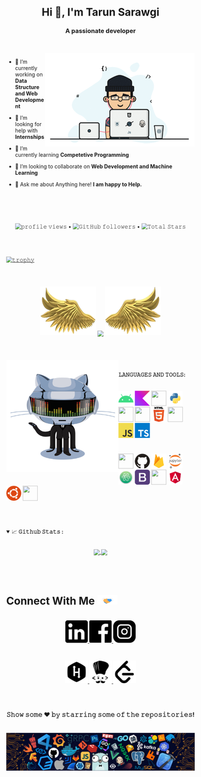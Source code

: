 
<h1 align="center">Hi 👋, I'm Tarun Sarawgi</h1>
<h3 align="center">A passionate developer</h3>





<br/>
<br/>
<a target="_blank">
  <img align="right" height="250" width="400" alt="GIF" src="https://github.com/tarunsarawgi/tarunsarawgi/blob/main/GIF/image.gif">
</a>

- 🔭 I’m currently working on **Data Structure and Web Development**

- 🤝 I’m looking for help with **Internships**

- 🌱 I’m currently learning **Competetive Programming**

- 👯 I’m looking to collaborate on **Web Development and Machine Learning**

- 💬 Ask me about Anything here! **I am happy to Help.**

<br/>
<br/>
<br/>
<br/>


<p align="center">
  <img src="https://gpvc.arturio.dev/tarunsarawgi" alt="𝚙𝚛𝚘𝚏𝚒𝚕𝚎 𝚟𝚒𝚎𝚠𝚜"> •  
<!--   <img alt = "profile views" src="https://komarev.com/ghpvc/?username=tarunsarawgi&style=flat&color=brightgreen"> •    -->
  <img alt="𝙶𝚒𝚝𝙷𝚞𝚋 𝚏𝚘𝚕𝚕𝚘𝚠𝚎𝚛𝚜" src="https://img.shields.io/github/followers/tarunsarawgi?label=Followers&style=social"> •   
  <img src="https://img.shields.io/github/stars/tarunsarawgi?label=Stars" alt="𝚃𝚘𝚝𝚊𝚕 𝚂𝚝𝚊𝚛𝚜">
</p>

<br/>


#

[![𝚝𝚛𝚘𝚙𝚑𝚢](https://github-profile-trophy.vercel.app/?username=tarunsarawgi&column=8&margin-w=15&margin-h=15&no-bg=true&no-frame=true&theme=juicyfresh)](https://github.com/tarunsarawgi)


<br/>
<br/>

<p align="center">
  <a>
    <img height="130" width="150" src="https://github.com/tarunsarawgi/tarunsarawgi/blob/main/PNG/left.png">
    <img align="center" src="https://github-readme-streak-stats.herokuapp.com/?user=tarunsarawgi&theme=dark&hide_border=true"/>
    <img height="130" width="150" src="https://github.com/tarunsarawgi/tarunsarawgi/blob/main/PNG/right.png">
  </a>
</p>
<br/>
<br/>

<a target="_blank"><img align="left" height="300" width="300" alt="𝙶𝙸𝙵" src="https://github.com/tarunsarawgi/tarunsarawgi/blob/main/GIF/github.gif"></a>
<br/>

**𝙻𝙰𝙽𝙶𝚄𝙰𝙶𝙴𝚂 𝙰𝙽𝙳 𝚃𝙾𝙾𝙻𝚂:**  
<br/>
<br/>
<code><img height="40" width="40" src="https://raw.githubusercontent.com/github/explore/80688e429a7d4ef2fca1e82350fe8e3517d3494d/topics/android/android.png"></code>
<code><img height="40" width="40" src="https://raw.githubusercontent.com/github/explore/80688e429a7d4ef2fca1e82350fe8e3517d3494d/topics/kotlin/kotlin.png"></code>
<code><img height="40" width="40" src="https://images.vexels.com/media/users/3/166401/isolated/preview/b82aa7ac3f736dd78570dd3fa3fa9e24-java-programming-language-icon-by-vexels.png"></code>
<code><img height="40" width="40" src="https://raw.githubusercontent.com/github/explore/80688e429a7d4ef2fca1e82350fe8e3517d3494d/topics/python/python.png"></code>
<code><img height="40" width="40" src="https://www.naveedashfaq.me/img/c++.png"></code>
<code><img height="40" width="40" src="https://cdn.iconscout.com/icon/free/png-512/c-programming-569564.png"></code>
<code><img height="40" width="40" src="https://raw.githubusercontent.com/github/explore/80688e429a7d4ef2fca1e82350fe8e3517d3494d/topics/html/html.png"></code>
<code><img height="40" width="40" src="https://cdn.iconscout.com/icon/free/png-256/css-131-722685.png"></code>
<code><img height="40" width="40" src="https://raw.githubusercontent.com/github/explore/80688e429a7d4ef2fca1e82350fe8e3517d3494d/topics/javascript/javascript.png"></code>
<code><img height="40" width="40" src="https://raw.githubusercontent.com/github/explore/80688e429a7d4ef2fca1e82350fe8e3517d3494d/topics/typescript/typescript.png"></code>
#
<code><img height="40" width="40" src="https://upload.wikimedia.org/wikipedia/commons/thumb/3/3f/Git_icon.svg/1024px-Git_icon.svg.png"></code>
<code><img height="40" width="40" src="https://raw.githubusercontent.com/github/explore/80688e429a7d4ef2fca1e82350fe8e3517d3494d/topics/github-api/github-api.png"></code>
<code><img height="40" width="40" src="https://raw.githubusercontent.com/github/explore/80688e429a7d4ef2fca1e82350fe8e3517d3494d/topics/firebase/firebase.png"></code>
<code><img height="40" width="40" src="https://raw.githubusercontent.com/github/explore/80688e429a7d4ef2fca1e82350fe8e3517d3494d/topics/jupyter-notebook/jupyter-notebook.png"></code>
<code><img height="40" width="40" src="https://raw.githubusercontent.com/github/explore/80688e429a7d4ef2fca1e82350fe8e3517d3494d/topics/atom/atom.png"></code>
<code><img height="40" width="40" src="https://raw.githubusercontent.com/github/explore/80688e429a7d4ef2fca1e82350fe8e3517d3494d/topics/bootstrap/bootstrap.png"></code>
<code><img height="40" width="40" src="https://encrypted-tbn0.gstatic.com/images?q=tbn:ANd9GcRT1PKsfJXnxOqnTRiIZ8VcdJDYBXD-qZnnpw&usqp=CAU"></code>
<code><img height="40" width="40" src="https://raw.githubusercontent.com/github/explore/80688e429a7d4ef2fca1e82350fe8e3517d3494d/topics/angular/angular.png"></code>
<code><img height="40" width="40" src="https://raw.githubusercontent.com/github/explore/80688e429a7d4ef2fca1e82350fe8e3517d3494d/topics/ubuntu/ubuntu.png"></code>
<code><img height="40" width="40" src="https://cdn.iconscout.com/icon/free/png-512/mongodb-3-1175138.png"></code>

<br/>

#
<details open="">
<summary>
  <g-emoji class="g-emoji" alias="chart_with_upwards_trend" fallback-src="https://github.githubassets.com/images/icons/emoji/unicode/1f4c8.png">📈</g-emoji>
  <strong>𝙶𝚒𝚝𝚑𝚞𝚋 𝚂𝚝𝚊𝚝𝚜 : </strong>
</summary>
<br>

<p align="center">
  <a href="https://github.com/tarunsarawgi">
    <img align="center" src="https://github-readme-stats.vercel.app/api?username=tarunsarawgi&show_icons=true&hide_border=true&title_color=94b4a4&amp&icon_color=FFFFFF&amp&text_color=FFFFFF&amp&bg_color=000000&count_private=true&include_all_commits=true"/>
  </a>
  <a href="https://github.com/tarunsarawgi">
    <img align="center" height="195px" src="https://github-readme-stats.vercel.app/api/top-langs/?username=tarunsarawgi&text_color=FFFFFF&bg_color=000000&title_color=94b4a4&langs_count=15&layout=compact&hide_border=true" />
  </a>
</p>
</details>
<br>




<br>
<br>

#
<h1>
  Connect With Me
  <a target="_blank">
    <img src="https://github.com/tarunsarawgi/tarunsarawgi/blob/main/GIF/Handshake.gif" height="25px" style="max-width:100%;">
  </a>
</h1>

<p align="center">
  <br>
  <a href="https://www.linkedin.com/in/tarun-sarawgi-33ba7516a/" target="_blank">
    <code><img height="60" width="60" src="https://github.com/tarunsarawgi/tarunsarawgi/blob/main/SVG/linkedin.svg"/></code>
  </a>
  <a href="https://www.facebook.com/yash.sarawgi.946/" target="_blank">
    <code><img  height="60" width="60" src="https://github.com/tarunsarawgi/tarunsarawgi/blob/main/SVG/facebook.svg"/></code>
  </a>
  <a href="https://www.instagram.com/tarunsarawgi/?next=%2F" target="_blank">
    <code><img height="60" width="60" src="https://github.com/tarunsarawgi/tarunsarawgi/blob/main/SVG/instagram.svg"/></code>
  </a>
      
</p>
<br/>

<p align="center">
  <a href="https://www.hackerrank.com/sarawgitarun" target="_blank">
    <code><img height="60" width="60" src="https://github.com/tarunsarawgi/tarunsarawgi/blob/main/PNG/hr.png"/></code>
  </a>


  

  <a href="https://www.codechef.com/users/tarunsarawgi" target="_blank">
    <code><img height="60" width="60" src="https://github.com/tarunsarawgi/tarunsarawgi/blob/main/SVG/cc.svg"/></code>
  </a>
  
  <a href="https://leetcode.com/tarunsarawgi/" target="_blank">
    <code><img height="60" width="60" src="https://github.com/tarunsarawgi/tarunsarawgi/blob/main/PNG/lc.png"/></code>
  </a>
</p>

<br/>
<br/>

<div align="center">

### 𝚂𝚑𝚘𝚠 𝚜𝚘𝚖𝚎 ❤️ 𝚋𝚢 𝚜𝚝𝚊𝚛𝚛𝚒𝚗𝚐 𝚜𝚘𝚖𝚎 𝚘𝚏 𝚝𝚑𝚎 𝚛𝚎𝚙𝚘𝚜𝚒𝚝𝚘𝚛𝚒𝚎𝚜!

</div>

#

![footer](https://github.com/tarunsarawgi/tarunsarawgi/blob/main/PNG/footer.png)
